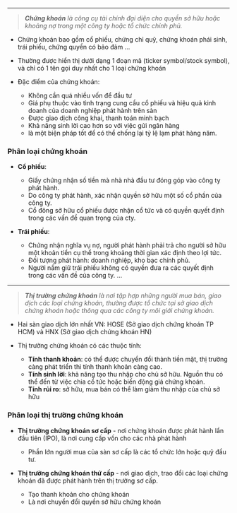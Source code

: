 ----

> _**Chứng khoán** là công cụ tài chính đại diện cho quyền sở hữu hoặc khoảng nợ trong một công ty hoặc tổ chức chính phủ._

* Chứng khoán bao gồm cổ phiếu, chứng chỉ quỹ, chứng khoán phái sinh, trái phiếu, chứng quyền có bảo đảm ...

* Thường được hiển thị dưới dạng 1 đoạn mã (ticker symbol/stock symbol), và chỉ có 1 tên gọi duy nhất cho 1 loại chứng khoán

* Đặc điểm của chứng khoán:
  * Không cần quá nhiều vốn để đầu tư
  * Giá phụ thuộc vào tình trạng cung cầu cổ phiếu và hiệu quả kinh doanh của doanh nghiệp phát hành trên sàn
  * Được giao dịch công khai, thanh toán minh bạch
  * Khả năng sinh lời cao hơn so với việc gửi ngân hàng
  * là một biện pháp tốt để có thể chống lại tỷ lệ lạm phát hàng năm.

### Phân loại chứng khoán

* **Cổ phiếu**:
  * Giấy chứng nhận số tiền mà nhà nhà đầu tư đóng góp vào công ty phát hành.
  * Do công ty phát hành, xác nhận quyền sở hữu một số cổ phần của công ty.
  * Cổ đông sở hữu cổ phiếu được nhận cổ tức và có quyền quyết định trong các vấn đề quan trọng của cty.

* **Trái phiếu**:
  * Chứng nhận nghĩa vụ nợ, người phát hành phải trả cho người sở hữu một khoản tiền cụ thể trong khoảng thời gian xác định theo lợi tức.
  * Đối tượng phát hành: doanh nghiệp, kho bạc chính phủ.
  * Người nắm giữ trái phiếu không có quyền đưa ra các quyết định trong các vấn đề của công ty.
 ...

----

> _**Thị trường chứng khoán** là nơi tập hợp những người mua bán, giao dịch các loại chứng khoán, thường được tổ chức tại sở giao dịch chứng khoán hoặc thông qua các công ty môi giới chứng khoán._

* Hai sàn giao dịch lớn nhất VN: HOSE (Sở  giao dịch chứng khoán TP HCM) và HNX (Sở giao dịch chứng khoán HN)

* Thị trường chứng khoán có các thuộc tính:
  * **Tính thanh khoản**: có thể được chuyển đổi thành tiền mặt, thị trường càng phát triển thì tính thanh khoản càng cao.
  * **Tính sinh lời**: khả năng tạo thu nhập cho chủ sở hữu. Nguồn thu có thể đến từ việc chia cổ tức hoặc biến động giá chứng khoán.
  * **Tính rủi ro**: sở hữu, mua bán có thể làm giảm thu nhập của chủ sở hữu
 
### Phân loại thị trường chứng khoán
* **Thị trường chứng khoán sơ cấp** - nơi chứng khoán được phát hành lần đầu tiên (IPO), là nơi cung cấp vốn cho các nhà phát hành
  * Phần lớn người mua của sàn sơ cấp là các tổ chức lớn hoặc quỹ đầu tư.

* **Thị trường chứng khoán thứ cấp** - nơi giao dịch, trao đổi các loại chứng khoán đã được phát hành trên thị trường sơ cấp.
  * Tạo thanh khoản cho chứng khoán
  * Là nơi chuyển đổi quyền sở hữu chứng khoán
